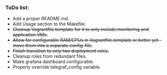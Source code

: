 ### ToDo list:
* Add a proper README.md.
* Add Usage section to the Makefile.
* ~~Cleanup Vagrantfile.template for it to only include monitoring and application VMs.~~
* ~~Allow for configurable RAM/CPUs in Vagrantfile.template or better yet - move them into a separate config-file.~~
* ~~Finish transition to only two deployment roles.~~
* Cleanup roles from redundant files.
* Make grafana dashboard configurable.
* Properly override telegraf_config variable.